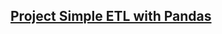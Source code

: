## [Project Simple ETL with Pandas](https://github.com/jmsxngl/Data-Engineer-DQLab/wiki/Project-Simple-ETL-with-Pandas)
